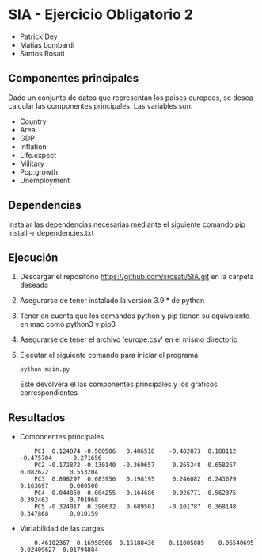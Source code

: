 # SIA - Ejercicio Obligatorio 2

-   Patrick Dey
-   Matias Lombardi
-   Santos Rosati

## Componentes principales

Dado un conjunto de datos que representan los paises europeos, se desea calcular las componentes principales.
Las variables son:
- Country
- Area
- GDP
- Inflation
- Life.expect
- Military
- Pop.growth
- Unemployment

## Dependencias

Instalar las dependencias necesarias mediante el siguiente comando
pip install -r dependencies.txt

## Ejecución

1.  Descargar el repositorio https://github.com/srosati/SIA.git en la carpeta deseada
2.  Asegurarse de tener instalado la version 3.9.\* de python
3.  Tener en cuenta que los comandos python y pip tienen su equivalente en mac como python3 y pip3
4.  Asegurarse de tener el archivo 'europe.csv' en el mismo directorio
5.  Ejecutar el siguiente comando para iniciar el programa

        python main.py

    Este devolvera el las componentes principales y los graficos correspondientes

## Resultados

-   Componentes principales

    ```
        PC1  0.124874 -0.500506   0.406518    -0.482873  0.188112   -0.475704      0.271656
        PC2 -0.172872 -0.130140  -0.369657     0.265248  0.658267    0.082622      0.553204
        PC3  0.898297  0.083956   0.198195     0.246082  0.243679    0.163697      0.000500
        PC4  0.044850 -0.084255   0.164686     0.026771 -0.562375    0.392463      0.701968
        PC5 -0.324017  0.390632   0.689501    -0.101787  0.368148    0.347868      0.010159
    ```

-   Variabilidad de las cargas
    ```
        0.46102367  0.16958906  0.15188436    0.11005085    0.06540695  0.02409627  0.01794884
    ```
